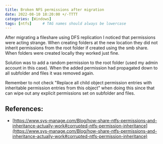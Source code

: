 ```yaml
---
title: Broken NFS permissions after migration
date: 2022-08-10 18:20:00 +/-TTTT
categories: [Windows]
tags: [ntfs]     # TAG names should always be lowercase
---
```


After migrating a fileshare using DFS replication I noticed that permissions were acting strange. 
When creating folders at the new location they did not inherit permissions from the root folder if created using the smb share. 
When folders were created locally they worked just fine.

Solution was to add a random permission to the root folder (used my admin account in this case). 
When the added permission had propagated down to all subfolder and files it was removed again. 

Remember to not check "Replace all child object permission entries with inheritable permission entries from this object" 
when doing this since that can wipe out any explicit permissions set on subfolder and files.


## References:

* [https://www.sys-manage.com/Blog/how-share-ntfs-permissions-and-inheritance-actually-work#corrupted-ntfs-permission-inheritance](https://www.sys-manage.com/Blog/how-share-ntfs-permissions-and-inheritance-actually-work#corrupted-ntfs-permission-inheritance)
